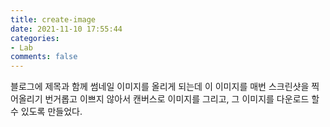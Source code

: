 ```yaml
---
title: create-image
date: 2021-11-10 17:55:44
categories:
- Lab
comments: false
---
```


블로그에 제목과 함께 썸네일 이미지를 올리게 되는데 이 이미지를 매번 스크린샷을 찍어올리기 번거롭고 이쁘지 않아서 
캔버스로 이미지를 그리고, 그 이미지를 다운로드 할 수 있도록 만들었다. 

<script src="../mycode/create-image.html">